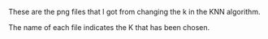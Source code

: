 These are the png files that I got from changing the k in the KNN algorithm.

The name of each file indicates the K that has been chosen.
